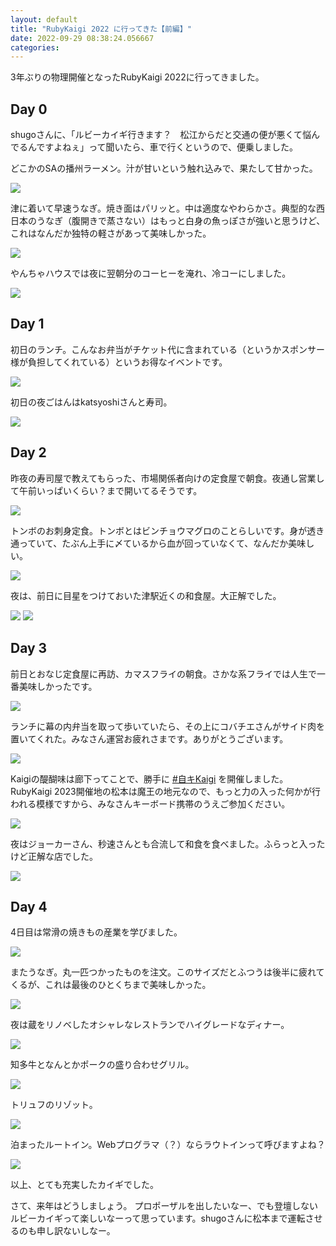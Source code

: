 ```yaml
---
layout: default
title: "RubyKaigi 2022 に行ってきた【前編】"
date: 2022-09-29 08:38:24.056667
categories: 
---
```


3年ぶりの物理開催となったRubyKaigi 2022に行ってきました。

## Day 0

shugoさんに、「ルビーカイギ行きます？　松江からだと交通の便が悪くて悩んでるんですよねぇ」って聞いたら、車で行くというので、便乗しました。


どこかのSAの播州ラーメン。汁が甘いという触れ込みで、果たして甘かった。

![](/assets/images/202209/IMG_6242.jpg)

津に着いて早速うなぎ。焼き面はパリッと。中は適度なやわらかさ。典型的な西日本のうなぎ（腹開きで蒸さない）はもっと白身の魚っぽさが強いと思うけど、これはなんだか独特の軽さがあって美味しかった。

![](/assets/images/202209/IMG_6248.jpg)

やんちゃハウスでは夜に翌朝分のコーヒーを淹れ、冷コーにしました。

![](/assets/images/202209/IMG_6254.jpg)

## Day 1

初日のランチ。こんなお弁当がチケット代に含まれている（というかスポンサー様が負担してくれている）というお得なイベントです。

![](/assets/images/202209/IMG_6259.jpg)

初日の夜ごはんはkatsyoshiさんと寿司。

![](/assets/images/202209/IMG_6267.jpg)

## Day 2

昨夜の寿司屋で教えてもらった、市場関係者向けの定食屋で朝食。夜通し営業して午前いっぱいくらい？まで開いてるそうです。

![](/assets/images/202209/IMG_6274.jpg)

トンボのお刺身定食。トンボとはビンチョウマグロのことらしいです。身が透き通っていて、たぶん上手に〆ているから血が回っていなくて、なんだか美味しい。

![](/assets/images/202209/IMG_6275.jpg)

夜は、前日に目星をつけておいた津駅近くの和食屋。大正解でした。

![](/assets/images/202209/IMG_6289.jpg)
![](/assets/images/202209/IMG_6295.jpg)

## Day 3

前日とおなじ定食屋に再訪、カマスフライの朝食。さかな系フライでは人生で一番美味しかったです。

![](/assets/images/202209/IMG_6299.jpg)

ランチに幕の内弁当を取って歩いていたら、その上にコバチエさんがサイド肉を置いてくれた。みなさん運営お疲れさまです。ありがとうございます。

![](/assets/images/202209/IMG_6301.jpg)

Kaigiの醍醐味は廊下ってことで、勝手に [#自キKaigi](https://twitter.com/search?q=%23%E8%87%AA%E3%82%ADkaigi&src=typed_query) を開催しました。
RubyKaigi 2023開催地の松本は魔王の地元なので、もっと力の入った何かが行われる模様ですから、みなさんキーボード携帯のうえご参加ください。

![](/assets/images/202209/IMG_6304.jpg)

夜はジョーカーさん、秒速さんとも合流して和食を食べました。ふらっと入ったけど正解な店でした。

![](/assets/images/202209/IMG_6326.jpg)

## Day 4

4日目は常滑の焼きもの産業を学びました。

![](/assets/images/202209/IMG_6336.jpg)

またうなぎ。丸一匹つかったものを注文。このサイズだとふつうは後半に疲れてくるが、これは最後のひとくちまで美味しかった。

![](/assets/images/202209/IMG_6338.jpg)

夜は蔵をリノベしたオシャレなレストランでハイグレードなディナー。

![](/assets/images/202209/IMG_6348.jpg)

知多牛となんとかポークの盛り合わせグリル。

![](/assets/images/202209/IMG_6350.jpg)

トリュフのリゾット。

![](/assets/images/202209/IMG_6353.jpg)

泊まったルートイン。Webプログラマ（？）ならラウトインって呼びますよね？

![](/assets/images/202209/IMG_6354.jpg)


以上、とても充実したカイギでした。


さて、来年はどうしましょう。
プロポーザルを出したいなー、でも登壇しないルビーカイギって楽しいなーって思っています。shugoさんに松本まで運転させるのも申し訳ないしなー。

